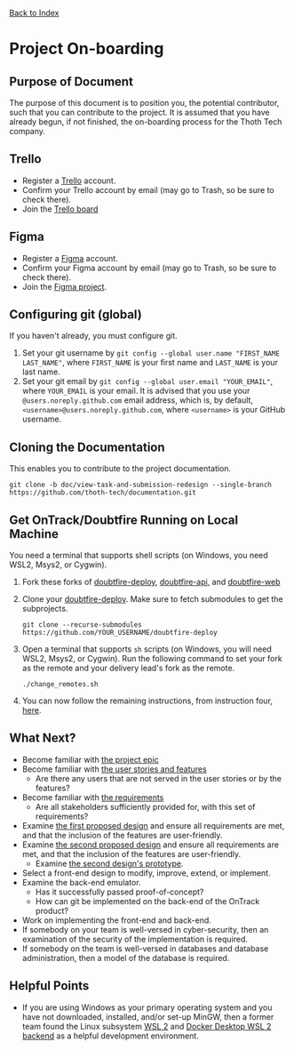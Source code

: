 [Back to Index](Index.md)

# Project On-boarding

## Purpose of Document

The purpose of this document is to position you, the potential contributor, such that you can
contribute to the project. It is assumed that you have already begun, if not finished, the
on-boarding process for the Thoth Tech company.

## Trello

- Register a [Trello](https://trello.com/signup) account.
- Confirm your Trello account by email (may go to Trash, so be sure to check there).
- Join the
  [Trello board](https://trello.com/invite/b/elHhcRZO/289cb5bab080aeac1cf7dd9184a4fabe/task-view-taskforce)

## Figma

- Register a [Figma](https://www.figma.com/) account.
- Confirm your Figma account by email (may go to Trash, so be sure to check there).
- Join the [Figma project](https://www.figma.com/team_invite/redeem/SLuOCrE5wV5JuGc5tdlbBH).

## Configuring git (global)

If you haven't already, you must configure git.

1. Set your git username by `git config --global user.name "FIRST_NAME LAST_NAME"`, where
   `FIRST_NAME` is your first name and `LAST_NAME` is your last name.
1. Set your git email by `git config --global user.email "YOUR_EMAIL"`, where `YOUR_EMAIL` is your
   email. It is advised that you use your `@users.noreply.github.com` email address, which is, by
   default, `<username>@users.noreply.github.com`, where `<username>` is your GitHub username.

## Cloning the Documentation

This enables you to contribute to the project documentation.

```shell
git clone -b doc/view-task-and-submission-redesign --single-branch https://github.com/thoth-tech/documentation.git
```

## Get OnTrack/Doubtfire Running on Local Machine

You need a terminal that supports shell scripts (on Windows, you need WSL2, Msys2, or Cygwin).

1. Fork these forks of [doubtfire-deploy](https://github.com/rickydodd/doubtfire-deploy),
   [doubtfire-api](https://github.com/rickydodd/doubtfire-api), and
   [doubtfire-web](https://github.com/rickydodd/doubtfire-web)

2. Clone your [doubtfire-deploy](https://github.com/doubtfire-lms/doubtfire-deploy). Make sure to
   fetch submodules to get the subprojects.

   ```shell
   git clone --recurse-submodules https://github.com/YOUR_USERNAME/doubtfire-deploy
   ```

3. Open a terminal that supports `sh` scripts (on Windows, you will need WSL2, Msys2, or Cygwin).
   Run the following command to set your fork as the remote and your delivery lead's fork as the
   remote.

   ```shell
   ./change_remotes.sh
   ```

4. You can now follow the remaining instructions, from instruction four,
   [here](https://github.com/rickydodd/doubtfire-deploy/blob/main/CONTRIBUTING.md#working-with-docker-compose).

## What Next?

- Become familiar with [the project epic](Epic.md)
- Become familiar with [the user stories and features](User-Stories-and-Features.md)
  - Are there any users that are not served in the user stories or by the features?
- Become familiar with [the requirements](Requirements.md)
  - Are all stakeholders sufficiently provided for, with this set of requirements?
- Examine [the first proposed design](design_images/iteration-3-design-1.png) and ensure all
  requirements are met, and that the inclusion of the features are user-friendly.
- Examine [the second proposed design](design_images/iteration-3-design-2.png) and ensure all
  requirements are met, and that the inclusion of the features are user-friendly.
  - Examine
    [the second design's prototype](https://www.figma.com/proto/XmKxWQ43MwrD6Red1DvYq6/Wire-Frame-Designs?node-id=478%3A4466&scaling=min-zoom&page-id=476%3A4327&starting-point-node-id=478%3A4466).
- Select a front-end design to modify, improve, extend, or implement.
- Examine the back-end emulator.
  - Has it successfully passed proof-of-concept?
  - How can git be implemented on the back-end of the OnTrack product?
- Work on implementing the front-end and back-end.
- If somebody on your team is well-versed in cyber-security, then an examination of the security of
  the implementation is required.
- If somebody on the team is well-versed in databases and database administration, then a model of
  the database is required.

## Helpful Points

- If you are using Windows as your primary operating system and you have not downloaded, installed,
  and/or set-up MinGW, then a former team found the Linux subsystem
  [WSL 2](https://docs.microsoft.com/en-us/windows/wsl/install) and
  [Docker Desktop WSL 2 backend](https://docs.docker.com/desktop/windows/wsl/) as a helpful
  development environment.
